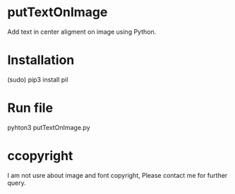 # putTextOnImage
Add text in center aligment on image using Python.

# Installation 
(sudo) pip3 install pil

# Run file
pyhton3 putTextOnImage.py

# ccopyright
I am not usre about image and font copyright, Please contact me for further query.
